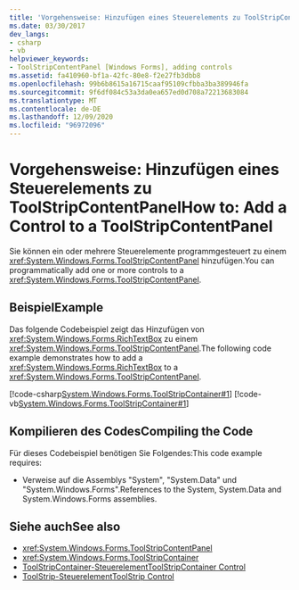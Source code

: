 ```yaml
---
title: 'Vorgehensweise: Hinzufügen eines Steuerelements zu ToolStripContentPanel'
ms.date: 03/30/2017
dev_langs:
- csharp
- vb
helpviewer_keywords:
- ToolStripContentPanel [Windows Forms], adding controls
ms.assetid: fa410960-bf1a-42fc-80e8-f2e27fb3dbb8
ms.openlocfilehash: 99b6b8615a16715caaf95109cfbba3ba389946fa
ms.sourcegitcommit: 9f6df084c53a3da0ea657ed0d708a72213683084
ms.translationtype: MT
ms.contentlocale: de-DE
ms.lasthandoff: 12/09/2020
ms.locfileid: "96972096"
---
```

# <a name="how-to-add-a-control-to-a-toolstripcontentpanel"></a><span data-ttu-id="16785-102">Vorgehensweise: Hinzufügen eines Steuerelements zu ToolStripContentPanel</span><span class="sxs-lookup"><span data-stu-id="16785-102">How to: Add a Control to a ToolStripContentPanel</span></span>
<span data-ttu-id="16785-103">Sie können ein oder mehrere Steuerelemente programmgesteuert zu einem <xref:System.Windows.Forms.ToolStripContentPanel> hinzufügen.</span><span class="sxs-lookup"><span data-stu-id="16785-103">You can programmatically add one or more controls to a <xref:System.Windows.Forms.ToolStripContentPanel>.</span></span>  
  
## <a name="example"></a><span data-ttu-id="16785-104">Beispiel</span><span class="sxs-lookup"><span data-stu-id="16785-104">Example</span></span>  
 <span data-ttu-id="16785-105">Das folgende Codebeispiel zeigt das Hinzufügen von <xref:System.Windows.Forms.RichTextBox> zu einem <xref:System.Windows.Forms.ToolStripContentPanel>.</span><span class="sxs-lookup"><span data-stu-id="16785-105">The following code example demonstrates how to add a <xref:System.Windows.Forms.RichTextBox> to a <xref:System.Windows.Forms.ToolStripContentPanel>.</span></span>  
  
 [!code-csharp[System.Windows.Forms.ToolStripContainer#1](~/samples/snippets/csharp/VS_Snippets_Winforms/System.Windows.Forms.ToolStripContainer/CS/Form1.cs#1)]
 [!code-vb[System.Windows.Forms.ToolStripContainer#1](~/samples/snippets/visualbasic/VS_Snippets_Winforms/System.Windows.Forms.ToolStripContainer/VB/Form1.vb#1)]  
  
## <a name="compiling-the-code"></a><span data-ttu-id="16785-106">Kompilieren des Codes</span><span class="sxs-lookup"><span data-stu-id="16785-106">Compiling the Code</span></span>  
 <span data-ttu-id="16785-107">Für dieses Codebeispiel benötigen Sie Folgendes:</span><span class="sxs-lookup"><span data-stu-id="16785-107">This code example requires:</span></span>  
  
- <span data-ttu-id="16785-108">Verweise auf die Assemblys "System", "System.Data" und "System.Windows.Forms".</span><span class="sxs-lookup"><span data-stu-id="16785-108">References to the System, System.Data and System.Windows.Forms assemblies.</span></span>  
  
## <a name="see-also"></a><span data-ttu-id="16785-109">Siehe auch</span><span class="sxs-lookup"><span data-stu-id="16785-109">See also</span></span>

- <xref:System.Windows.Forms.ToolStripContentPanel>
- <xref:System.Windows.Forms.ToolStripContainer>
- [<span data-ttu-id="16785-110">ToolStripContainer-Steuerelement</span><span class="sxs-lookup"><span data-stu-id="16785-110">ToolStripContainer Control</span></span>](toolstripcontainer-control.md)
- [<span data-ttu-id="16785-111">ToolStrip-Steuerelement</span><span class="sxs-lookup"><span data-stu-id="16785-111">ToolStrip Control</span></span>](toolstrip-control-windows-forms.md)
